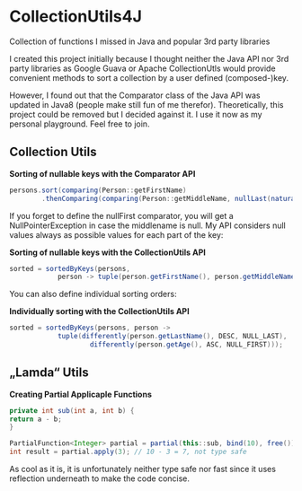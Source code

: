 # CollectionUtils4J
Collection of functions I missed in Java and popular 3rd party libraries

I created this project initially because I thought neither the Java API nor 3rd party
libraries as Google Guava or Apache CollectionUtls would provide
convenient methods to sort a collection by a user defined (composed-)key.

However, I found out that the Comparator class of the Java API was updated in Java8 (people make still fun of me therefor).
Theoretically, this project could be removed but I decided against it.
I use it now as my personal playground. Feel free to join.

## Collection Utils

**Sorting of nullable keys with the Comparator API**

```java
persons.sort(comparing(Person::getFirstName)
        .thenComparing(comparing(Person::getMiddleName, nullLast(naturalOrder()))));
```

If you forget to define the nullFirst comparator, you will get a NullPointerException in case the middlename is null.
My API considers null values always as possible values for each part of the key:

**Sorting of nullable keys with the CollectionUtils API**

```java
sorted = sortedByKeys(persons, 
            person -> tuple(person.getFirstName(), person.getMiddleName()));
```

You can also define individual sorting orders:

**Individually sorting with the CollectionUtils API**

```java
sorted = sortedByKeys(persons, person ->
            tuple(differently(person.getLastName(), DESC, NULL_LAST),
                    differently(person.getAge(), ASC, NULL_FIRST)));
```

## „Lamda“ Utils

**Creating Partial Applicaple Functions**
```java
private int sub(int a, int b) {
return a - b;
}

PartialFunction<Integer> partial = partial(this::sub, bind(10), free()); // type safe
int result = partial.apply(3); // 10 - 3 = 7, not type safe
```
As cool as it is, it is unfortunately neither type safe nor fast since it uses reflection underneath to make the code concise.
